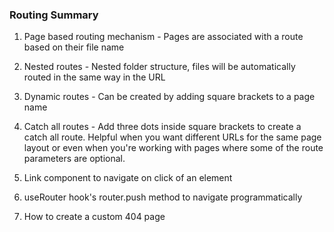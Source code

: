 ### Routing Summary

1. Page based routing mechanism - Pages are associated with a route based on their file name

2. Nested routes - Nested folder structure, files will be automatically routed in the same way in
the URL

3. Dynamic routes - Can be created by adding square brackets to a page name

4. Catch all routes - Add three dots inside square brackets to create a catch all route. Helpful when you want different URLs for the same page layout or even when you're working with pages
where some of the route parameters are optional.

5. Link component to navigate on click of an element

6. useRouter hook's router.push method to navigate programmatically

7. How to create a custom 404 page
